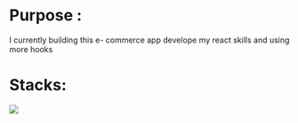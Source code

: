 # Purpose :
 I currently building this e- commerce app develope my react skills and using more hooks

# Stacks:
<img src="https://img.shields.io/badge/React-61DAFB?style=for-the-badge&logo=React&logoColor=black">
